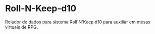 # Roll-N-Keep-d10
Rolador de dados para sistema Roll'N'Keep d10 para auxiliar em mesas virtuais de RPG.
